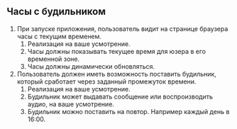 ## Часы с будильником

1. При запуске приложения, пользователь видит на странице браузера часы с текущим временем.
	1. Реализация на ваше усмотрение.
	2. Часы должны показывать текущее время для юзера в его временной зоне. 
	3. Часы должны динамически обновляться.
2. Пользователь должен иметь возможность поставить будильник, который сработает через заданный промежуток времени.
	1. Реализация на ваше усмотрение.
	2. Будильник может выдавать сообщение или воспроизводить аудио, на ваше усмотрение.
	3. Будильник можно поставить на повтор. Например каждый день в 16:00.
